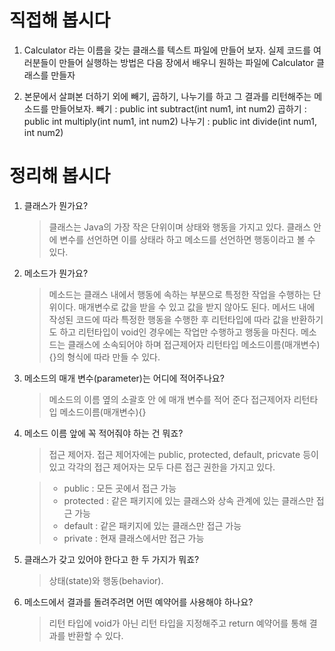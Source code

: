 # 직접해 봅시다

1. Calculator 라는 이름을 갖는 클래스를 텍스트 파일에 만들어 보자. 실제 코드를 여러분들이 만들어 실행하는 방법은 다음 장에서 배우니
      원하는 파일에 Calculator 클래스를 만들자
      
      
2. 본문에서 살펴본 더하기 외에 빼기, 곱하기, 나누기를 하고 그 결과를 리턴해주는 메소드를 만들어보자.
    빼기 : public int subtract(int num1, int num2)
    곱하기 : public int multiply(int num1, int num2)
    나누기 : public int divide(int num1, int num2)

# 정리해 봅시다
1. 클래스가 뭔가요?

    > 클래스는 Java의 가장 작은 단위이며 상태와 행동을 가지고 있다. 클래스 안에 변수를 선언하면 이를 상태라 하고 메소드를 선언하면 행동이라고 볼 수 있다.​


2. 메소드가 뭔가요?

    >메소드는 클래스 내에서 행동에 속하는 부분으로 특정한 작업을 수행하는 단위이다. 매개변수로 값을 받을 수 있고 값을 받지 않아도 된다. 메서드 내에 작성된 코드에 따라 특정한 행동을 수행한 후 리턴타입에 따라 값을 반환하기도 하고 리턴타입이 void인 경우에는 작업만 수행하고 행동을 마친다.
    메소드는 클래스에 소속되어야 하며 접근제어자 리턴타입 메소드이름(매개변수){}의 형식에 따라 만들 수 있다.
   

3. 메소드의 매개 변수(parameter)는 어디에 적어주나요?
    >메소드의 이름 옆의 소괄호 안 에 매개 변수를 적어 준다 접근제어자 리턴타입 메소드이름(매개변수){}


4. 메소드 이름 앞에 꼭 적어줘야 하는 건 뭐죠?
    >접근 제어자. 접근 제어자에는 public, protected, default, pricvate 등이 있고 각각의 접근 제어자는 모두 다른 접근 권한을 가지고 있다.
   
    >* public : 모든 곳에서 접근 가능
    >* protected : 같은 패키지에 있는 클래스와 상속 관계에 있는 클래스만 접근 가능
    >* default : 같은 패키지에 있는 클래스만 접근 가능
    >* private : 현재 클래스에서만 접근 가능

5. 클래스가 갖고 있어야 한다고 한 두 가지가 뭐죠?

    > 상태(state)와 행동(behavior).

6. 메소드에서 결과를 돌려주려면 어떤 예약어를 사용해야 하나요?

    > 리턴 타입에 void가 아닌 리턴 타입을 지정해주고 return 예약어를 통해 결과를 반환할 수 있다.
